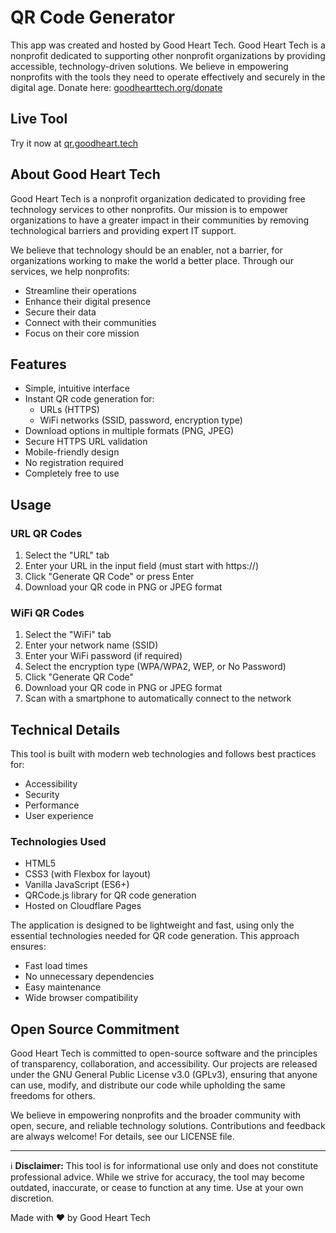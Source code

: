 # QR Code Generator

This app was created and hosted by Good Heart Tech. Good Heart Tech is a nonprofit dedicated to supporting other nonprofit organizations by providing accessible, technology-driven solutions. We believe in empowering nonprofits with the tools they need to operate effectively and securely in the digital age. Donate here: [goodhearttech.org/donate](https://goodhearttech.org/donate/)

## Live Tool

Try it now at [qr.goodheart.tech](https://qr.goodheart.tech)

## About Good Heart Tech

Good Heart Tech is a nonprofit organization dedicated to providing free technology services to other nonprofits. Our mission is to empower organizations to have a greater impact in their communities by removing technological barriers and providing expert IT support.

We believe that technology should be an enabler, not a barrier, for organizations working to make the world a better place. Through our services, we help nonprofits:

- Streamline their operations
- Enhance their digital presence
- Secure their data
- Connect with their communities
- Focus on their core mission

## Features

- Simple, intuitive interface
- Instant QR code generation for:
  - URLs (HTTPS)
  - WiFi networks (SSID, password, encryption type)
- Download options in multiple formats (PNG, JPEG)
- Secure HTTPS URL validation
- Mobile-friendly design
- No registration required
- Completely free to use

## Usage

### URL QR Codes
1. Select the "URL" tab
2. Enter your URL in the input field (must start with https://)
3. Click "Generate QR Code" or press Enter
4. Download your QR code in PNG or JPEG format

### WiFi QR Codes
1. Select the "WiFi" tab
2. Enter your network name (SSID)
3. Enter your WiFi password (if required)
4. Select the encryption type (WPA/WPA2, WEP, or No Password)
5. Click "Generate QR Code"
6. Download your QR code in PNG or JPEG format
7. Scan with a smartphone to automatically connect to the network

## Technical Details

This tool is built with modern web technologies and follows best practices for:
- Accessibility
- Security
- Performance
- User experience

### Technologies Used
- HTML5
- CSS3 (with Flexbox for layout)
- Vanilla JavaScript (ES6+)
- QRCode.js library for QR code generation
- Hosted on Cloudflare Pages

The application is designed to be lightweight and fast, using only the essential technologies needed for QR code generation. This approach ensures:
- Fast load times
- No unnecessary dependencies
- Easy maintenance
- Wide browser compatibility

## Open Source Commitment

Good Heart Tech is committed to open-source software and the principles of transparency, collaboration, and accessibility. Our projects are released under the GNU General Public License v3.0 (GPLv3), ensuring that anyone can use, modify, and distribute our code while upholding the same freedoms for others.

We believe in empowering nonprofits and the broader community with open, secure, and reliable technology solutions. Contributions and feedback are always welcome! For details, see our LICENSE file.

---

ℹ️ **Disclaimer:** This tool is for informational use only and does not constitute professional advice. While we strive for accuracy, the tool may become outdated, inaccurate, or cease to function at any time. Use at your own discretion.

Made with ❤️ by Good Heart Tech 
